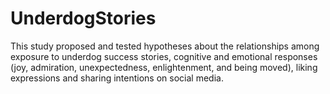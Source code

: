 # UnderdogStories
This study proposed and tested hypotheses about the relationships among exposure to underdog success stories, cognitive and emotional responses (joy, admiration, unexpectedness, enlightenment, and being moved), liking expressions and sharing intentions on social media.
